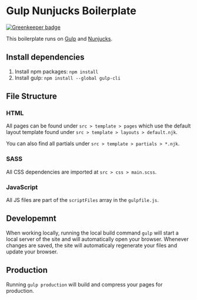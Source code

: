 # Gulp Nunjucks Boilerplate

[![Greenkeeper badge](https://badges.greenkeeper.io/misolori/gulp-nunjucks-boilerplate.svg)](https://greenkeeper.io/)

This boilerplate runs on [Gulp](http://gulpjs.com/) and [Nunjucks](https://mozilla.github.io/nunjucks/).

## Install dependencies
1. Install npm packages: ```npm install```
2. Install gulp: ```npm install --global gulp-cli```

## File Structure

### HTML
All pages can be found under ```src > template > pages``` which use the default layout template found under ```src > template > layouts > default.njk```.

You can also find all partials under ```src > template > partials > *.njk```.

### SASS
All CSS dependencies are imported at ```src > css > main.scss```.

### JavaScript
All JS files are part of the ```scriptFiles``` array in the ```gulpfile.js```.

## Developemnt
When working locally, running the local build command ```gulp``` will start a local server of the site and will automatically open your browser. Whenever changes are saved, the site will automaticaly regenerate your files and update your browser.

## Production
Running ```gulp production``` will build and compress your pages for production.